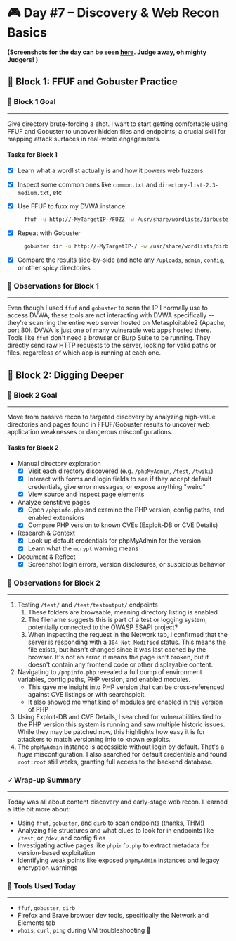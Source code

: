 # 🎮 Day #7 – Discovery & Web Recon Basics

**(Screenshots for the day can be seen [here](../Screenshots/Day7.md). Judge away, oh mighty Judgers! )**

## 🧱 Block 1: FFUF and Gobuster Practice

### 🎯 Block 1 Goal

---

Give directory brute-forcing a shot. I want to start getting comfortable using FFUF and Gobuster to uncover hidden files and endpoints; a crucial skill for mapping attack surfaces in real-world engagements.

#### Tasks for Block 1

- [x] Learn what a wordlist actually is and how it powers web fuzzers
- [x] Inspect some common ones like `common.txt` and `directory-list-2.3-medium.txt`, etc
- [x] Use FFUF to fuxx my DVWA instance:
  
  ```bash
    ffuf -u http://-MyTargetIP-/FUZZ -w /usr/share/wordlists/dirbuster/directory-list-2.3-medium.txt
  ```

- [x] Repeat with Gobuster

  ```bash
    gobuster dir -u http://-MyTargetIP-/ -w /usr/share/wordlists/dirbuster/directory-list-2.3-medium.txt
  ```

- [x] Compare the results side-by-side and note any `/uploads`, `admin`, `config`, or other spicy directories

### 🧠 Observations for Block 1

---

Even though I used `ffuf` and `gobuster` to scan the IP I normally use to access DVWA, these tools are not interacting with DVWA specifically -- they're scanning the entire web server hosted on Metasploitable2 (Apache, port 80). DVWA is just one of many vulnerable web apps hosted there. Tools like `ffuf` don't need a browser or Burp Suite to be running. They directly send raw HTTP requests to the server, looking for valid paths or files, regardless of which app is running at each one.

## 🧱 Block 2: Digging Deeper

### 🎯 Block 2 Goal

---

Move from passive recon to targeted discovery by analyzing high-value directories and pages found in FFUF/Gobuster results to uncover web application weaknesses or dangerous misconfigurations.

#### Tasks for Block 2

- Manual directory exploration
  - [x] Visit each directory discovered (e.g. `/phpMyAdmin`, `/test`, `/twiki`)
  - [x] Interact with forms and login fields to see if they accept default credentials, give error messages, or expose anything "weird"
  - [x] View source and inspect page elements
- Analyze senstitive pages
  - [x] Open `/phpinfo.php` and examine the PHP version, config paths, and enabled extensions
  - [x] Compare PHP version to known CVEs (Exploit-DB or CVE Details)
- Research & Context
  - [x] Look up default credentials for phpMyAdmin for the version
  - [x] Learn what the `mcrypt` warning means
- Document & Reflect
  - [x] Screenshot login errors, version disclosures, or suspicious behavior
  
### 🧠 Observations for Block 2

---

1. Testing `/test/` and `/test/testoutput/` endpoints
   1. These folders are browsable, meaning directory listing is enabled
   2. The filename suggests this is part of a test or logging system, potentially connected to the OWASP ESAPI project?
   3. When inspecting the request in the Network tab, I confirmed that the server is responding with a `304 Not Modified` status. This means the file exists, but hasn't changed since it was last cached by the browser. It's not an error, it means the page isn't broken, but it doesn't contain any frontend code or other displayable content.
2. Navigating to `/phpinfo.php` revealed a full dump of environment variables, config paths, PHP version, and enabled modules.  
   - This gave me insight into PHP version that can be cross-referenced against CVE listings or with searchsploit.
   - It also showed me what kind of modules are enabled in this version of PHP
3. Using Exploit-DB and CVE Details, I searched for vulnerabilities tied to the PHP version this system is running and saw multiple historic issues. While they may be patched now, this highlights how easy it is for attackers to match versioning info to known exploits.
4. The `phpMyAdmin` instance is accessible without login by default. That's a *huge* misconfiguration. I also searched for default credentials and found `root:root` still works, granting full access to the backend database.

### 🗸 Wrap-up Summary

---

Today was all about content discovery and early-stage web recon. I learned a little bit more about:
- Using `ffuf`, `gobuster`, and `dirb` to scan endpoints (thanks, THM!)
- Analyzing file structures and what clues to look for in endpoints like `/test`, or `/dev`, and config files
- Investigating active pages like `phpinfo.php` to extract metadata for version-based exploitation
- Identifying weak points like exposed `phpMyAdmin` instances and legacy encryption warnings

### 🧰 Tools Used Today

---

- `ffuf`, `gobuster`, `dirb`
- Firefox and Brave browser dev tools, specifically the Network and Elements tab
- `whois`, `curl`, `ping` during VM troubleshooting 🥲